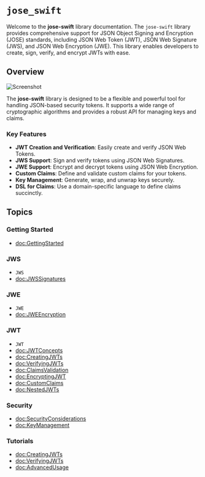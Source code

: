 # ``jose_swift``

Welcome to the **jose-swift** library documentation. The `jose-swift` library provides comprehensive support for JSON Object Signing and Encryption (JOSE) standards, including JSON Web Token (JWT), JSON Web Signature (JWS), and JSON Web Encryption (JWE). This library enables developers to create, sign, verify, and encrypt JWTs with ease.

## Overview

![Screenshot](jose-swift-logo.png)

The **jose-swift** library is designed to be a flexible and powerful tool for handling JSON-based security tokens. It supports a wide range of cryptographic algorithms and provides a robust API for managing keys and claims.

### Key Features

- **JWT Creation and Verification**: Easily create and verify JSON Web Tokens.
- **JWS Support**: Sign and verify tokens using JSON Web Signatures.
- **JWE Support**: Encrypt and decrypt tokens using JSON Web Encryption.
- **Custom Claims**: Define and validate custom claims for your tokens.
- **Key Management**: Generate, wrap, and unwrap keys securely.
- **DSL for Claims**: Use a domain-specific language to define claims succinctly.

## Topics

### Getting Started

- <doc:GettingStarted>

### JWS

- ``JWS``
- <doc:JWSSignatures>

### JWE

- ``JWE``
- <doc:JWEEncryption>

### JWT

- ``JWT``
- <doc:JWTConcepts>
- <doc:CreatingJWTs>
- <doc:VerifyingJWTs>
- <doc:ClaimsValidation>
- <doc:EncryptingJWT>
- <doc:CustomClaims>
- <doc:NestedJWTs>

### Security

- <doc:SecurityConsiderations>
- <doc:KeyManagement>

### Tutorials

- <doc:CreatingJWTs>
- <doc:VerifyingJWTs>
- <doc:AdvancedUsage>
